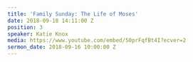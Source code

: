 ```yaml
---
title: 'Family Sunday: The Life of Moses'
date: 2018-09-18 14:11:00 Z
position: 3
speaker: Katie Knox
media: https://www.youtube.com/embed/50prFqfBt4I?ecver=2
sermon_date: 2018-09-16 10:00:00 Z
---
```


